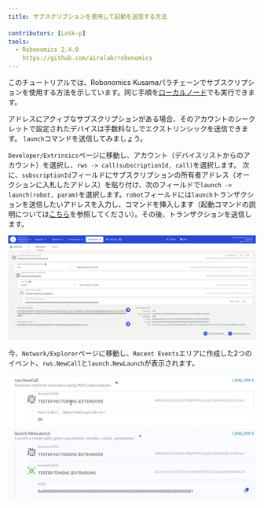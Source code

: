 ```yaml
---
title: サブスクリプションを使用して起動を送信する方法

contributors: [LoSk-p]
tools:   
  - Robonomics 2.4.0
    https://github.com/airalab/robonomics
---
```


<robo-wiki-note type="warning" title="Parachain">

  このチュートリアルでは、Robonomics Kusamaパラチェーンでサブスクリプションを使用する方法を示しています。同じ手順を[ローカルノード](/docs/run-dev-node)でも実行できます。

</robo-wiki-note>

アドレスにアクィブなサブスクリプションがある場合、そのアカウントのシークレットで設定されたデバイスは手数料なしでエクストリンシックを送信できます。 
`launch`コマンドを送信してみましょう。

`Developer/Extrinsics`ページに移動し、アカウント（デバイスリストからのアカウント）を選択し、`rws -> call(subscriptionId, call)`を選択します。 
次に、`subscriptionId`フィールドにサブスクリプションの所有者アドレス（オークションに入札したアドレス）を貼り付け、次のフィールドで`launch -> launch(robot, param)`を選択します。`robot`フィールドには`launch`トランザクションを送信したいアドレスを入力し、コマンドを挿入します（起動コマンドの説明については[こちら](/docs/launch)を参照してください）。その後、トランザクションを送信します。

![launch](../images/rws/launch.png)


今、`Network/Explorer`ページに移動し、`Recent Events`エリアに作成した2つのイベント、`rws.NewCall`と`launch.NewLaunch`が表示されます。

![events](../images/rws/events.png)
